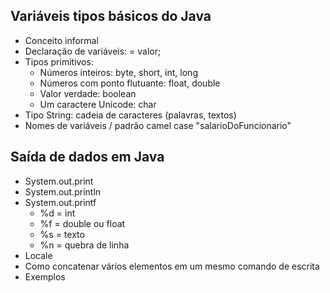 ## Variáveis tipos básicos do Java
- Conceito informal
- Declaração de variáveis: = valor;
- Tipos primitivos:
  - Números inteiros: byte, short, int, long
  - Números com ponto flutuante: float, double
  - Valor verdade: boolean
  - Um caractere Unicode: char
- Tipo String: cadeia de caracteres (palavras, textos)
- Nomes de variáveis / padrão camel case "salarioDoFuncionario"

## Saída de dados em Java
- System.out.print
- System.out.println
- System.out.printf
  - %d = int
  - %f = double ou float
  - %s = texto
  - %n = quebra de linha
- Locale
- Como concatenar vários elementos em um mesmo comando de escrita
- Exemplos
